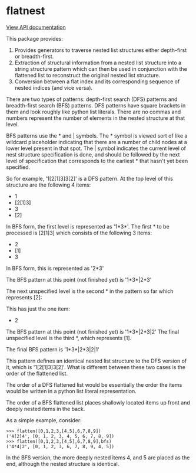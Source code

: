 # flatnest

[View API documentation](http://htmlpreview.github.io/?https://github.com/mmiguel6288code/flatnest/blob/master/docs/flatnest/index.html)

This package provides:

1. Provides generators to traverse nested list structures either depth-first or breadth-first.
2. Extraction of structural information from a nested list structure into a string structure pattern which can then be used in conjunction with the flattened list to reconstruct the original nested list structure.
3. Conversion between a flat index and its corresponding sequence of nested indices (and vice versa).

There are two types of patterns: depth-first search (DFS) patterns and breadth-first search (BFS) patterns.
DFS patterns have square brackets in them and look roughly like python list literals. There are no commas and numbers represent the number of elements in the nested structure at that level.

BFS patterns use the &ast; and | symbols. The &ast; symbol is viewed sort of like a wildcard placeholder indicating that there are a number of child nodes at a lower level present in that spot.
The | symbol indicates the current level of nest structure specification is done, and should be followed by the next level of specification that corresponds to the earliest &ast; that hasn't yet been specified.

So for example, '1[2[1]3]3[2]' is a DFS pattern.
At the top level of this structure are the following 4 items:

- 1
- [2[1]3]
- 3
- [2]

In BFS form, the first level is represented as '1&ast;3&ast;'.
The first &ast; to be processed is [2[1]3] which consists of the following 3 items:

- 2
- [1]
- 3

In BFS form, this is represented as '2&ast;3'

The BFS pattern at this point (not finished yet) is '1&ast;3&ast;|2&ast;3'

The next unspecified level is the second &ast; in the pattern so far which represents [2]:

This has just the one item:

- 2

The BFS pattern at this point (not finished yet) is '1&ast;3&ast;|2&ast;3|2'
The final unspecified level is the third &ast;, which represents [1].

The final BFS pattern is '1&ast;3&ast;|2&ast;3|2|1'

This pattern defines an identical nested list structure to the DFS version of it, which is '1[2[1]3]3[2]'.
What is different between these two cases is the order of the flattened list.

The order of a DFS flattened list would be essentially the order the items would be written in a python list literal representation.

The order of a BFS flattened list places shallowly located items up front and deeply nested items in the back.

As a simple example, consider:

```
>>> flatten([0,1,2,3,[4,5],6,7,8,9])
('4[2]4', [0, 1, 2, 3, 4, 5, 6, 7, 8, 9])
>>> flatten([0,1,2,3,[4,5],6,7,8,9],bfs)
('4*4|2', [0, 1, 2, 3, 6, 7, 8, 9, 4, 5])
```

In the BFS version, the more deeply nested items 4, and 5 are placed as the end, although the nested structure is identical.

